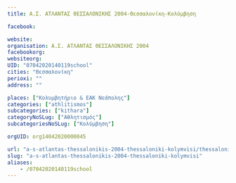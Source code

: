 ```yaml
---
title: Α.Σ. ΑΤΛΑΝΤΑΣ ΘΕΣΣΑΛΟΝΙΚΗΣ 2004-Θεσσαλονίκη-Κολύμβηση

facebook:

website:
organisation: Α.Σ. ΑΤΛΑΝΤΑΣ ΘΕΣΣΑΛΟΝΙΚΗΣ 2004
facebookorg:
websiteorg:
UID: "07042020140119school"
cities: "Θεσσαλονίκη"
perioxi: ""
address: ""

places: ["Κολυμβητήριο & ΕΑΚ Νεάπολης"]
categories: ["athlitismos"]
subcategories: ["kithara"]
categoryNoSLug: ["Αθλητισμός"]
subcategoriesNoSLug: ["Κολύμβηση"]

orgUID: org14042020000045

url: "a-s-atlantas-thessalonikis-2004-thessaloniki-kolymvisi/thessaloniki//"
slug: "a-s-atlantas-thessalonikis-2004-thessaloniki-kolymvisi"
aliases:
    - /07042020140119school
---
```





